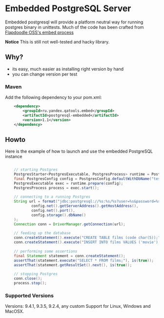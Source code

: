 # Embedded PostgreSQL Server

Embedded postgresql will provide a platform neutral way for running postgres binary in unittests.
Much of the code has been crafted from [Flapdoodle OSS's embed process](https://github.com/flapdoodle-oss/de.flapdoodle.embed.process)

**Notice** This is still not well-tested and hacky library.

## Why?

- its easy, much easier as installing right version by hand
- you can change version per test


### Maven

Add the following dependency to your pom.xml:
```xml
    <dependency>
        <groupId>ru.yandex.qatools.embed</groupId>
        <artifactId>postgresql-embedded</artifactId>
        <version>1.1</version>
    </dependency>
```
## Howto


Here is the example of how to launch and use the embedded PostgreSQL instance
```java

    // starting Postgres
    PostgresStarter<PostgresExecutable, PostgresProcess> runtime = PostgresStarter.getDefaultInstance();
    final PostgresConfig config = PostgresConfig.defaultWithDbName("test");
    PostgresExecutable exec = runtime.prepare(config);
    PostgresProcess process = exec.start();
    
    // connecting to a running Postgres
    String url = format("jdbc:postgresql://%s:%s/%s?user=%s&password=%s",
            config.net().getServerAddress().getHostAddress(),
            config.net().port(),
            config.storage().dbName()
    );
    Connection conn = DriverManager.getConnection(url);
    
    // feeding up the database
    conn.createStatement().execute("CREATE TABLE films (code char(5));");
    conn.createStatement().execute("INSERT INTO films VALUES ('movie');");
    
    // performing some assertions
    final Statement statement = conn.createStatement();
    assertThat(statement.execute("SELECT * FROM films;"), is(true));
    assertThat(statement.getResultSet().next(), is(true));
                
    // stopping Postgres
    conn.close();
    process.stop();
```

### Supported Versions

Versions: 9.4.1, 9.3.5, 9.2.4, any custom
Support for Linux, Windows and MacOSX.

